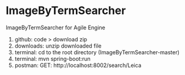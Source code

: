 # ImageByTermSearcher
ImageByTermSearcher for Agile Engine

1. github: code > download zip
2. downloads: unzip downloaded file
3. terminal: cd to the root directory (ImageByTermSearcher-master)
4. terminal: mvn spring-boot:run
5. postman: GET: http://localhost:8002/search/Leica
